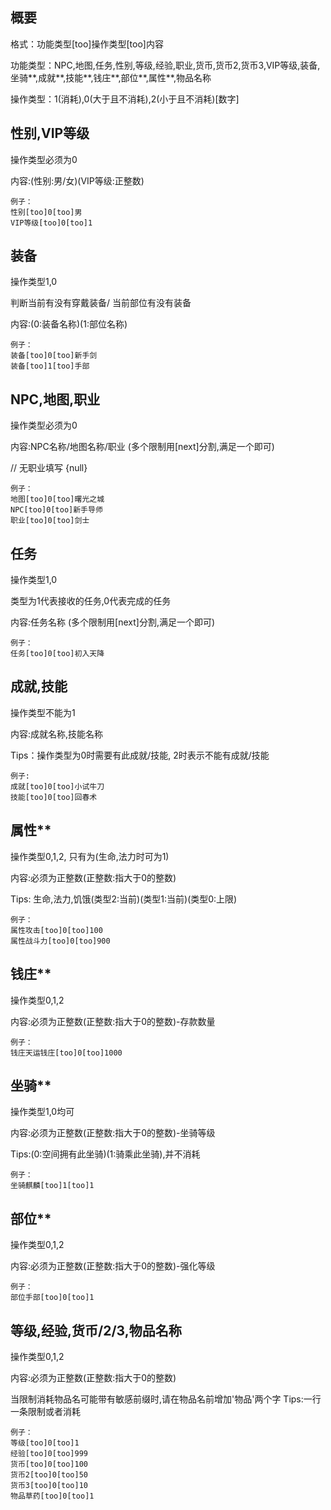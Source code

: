 ## 概要

格式：功能类型[too]操作类型[too]内容

功能类型：NPC,地图,任务,性别,等级,经验,职业,货币,货币2,货币3,VIP等级,装备,坐骑**,成就**,技能**,钱庄**,部位**,属性**,物品名称

操作类型：1(消耗),0(大于且不消耗),2(小于且不消耗)[数字]

## 性别,VIP等级

操作类型必须为0

内容:(性别:男/女)(VIP等级:正整数)

    例子：
    性别[too]0[too]男
    VIP等级[too]0[too]1

## 装备

操作类型1,0

判断当前有没有穿戴装备/ 当前部位有没有装备

内容:(0:装备名称)(1:部位名称)

    例子：
    装备[too]0[too]新手剑
    装备[too]1[too]手部
    
## NPC,地图,职业

操作类型必须为0

内容:NPC名称/地图名称/职业 (多个限制用[next]分割,满足一个即可)

// 无职业填写 {null}

    例子：
    地图[too]0[too]曙光之城
    NPC[too]0[too]新手导师
    职业[too]0[too]剑士
    
## 任务

操作类型1,0

类型为1代表接收的任务,0代表完成的任务

内容:任务名称 (多个限制用[next]分割,满足一个即可)

    例子：
    任务[too]0[too]初入天降

## 成就,技能

操作类型不能为1

内容:成就名称,技能名称

Tips：操作类型为0时需要有此成就/技能, 2时表示不能有成就/技能

    例子: 
    成就[too]0[too]小试牛刀
    技能[too]0[too]回春术

## 属性**

操作类型0,1,2, 只有为(生命,法力时可为1)

内容:必须为正整数(正整数:指大于0的整数)

Tips: 生命,法力,饥饿(类型2:当前)(类型1:当前)(类型0:上限)

    例子：
    属性攻击[too]0[too]100
    属性战斗力[too]0[too]900

## 钱庄**

操作类型0,1,2

内容:必须为正整数(正整数:指大于0的整数)-存款数量

    例子：
    钱庄天运钱庄[too]0[too]1000
    
## 坐骑**

操作类型1,0均可

内容:必须为正整数(正整数:指大于0的整数)-坐骑等级

Tips:(0:空间拥有此坐骑)(1:骑乘此坐骑),并不消耗

    例子：
    坐骑麒麟[too]1[too]1
 
## 部位**

操作类型0,1,2

内容:必须为正整数(正整数:指大于0的整数)-强化等级

    例子：
    部位手部[too]0[too]1
 
## 等级,经验,货币/2/3,物品名称

操作类型0,1,2

内容:必须为正整数(正整数:指大于0的整数)

当限制消耗物品名可能带有敏感前缀时,请在物品名前增加'物品'两个字
Tips:一行一条限制或者消耗

    例子：
    等级[too]0[too]1
    经验[too]0[too]999
    货币[too]0[too]100
    货币2[too]0[too]50
    货币3[too]0[too]10
    物品草药[too]0[too]1
 